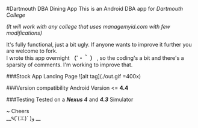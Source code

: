 #Dartmouth DBA Dining App
This is an Android DBA app for *Dartmouth College*

*(It will work with any  college that uses managemyid.com with few modifications)*


It's fully functional, just a bit ugly.
If anyone wants to improve it further you are welcome to fork.   
I wrote this app overnight __（´・｀ ）__ , so the coding's a bit and there's a sparsity of comments. I'm working to improve that.

###Stock App Landing Page
![alt tag](./out.gif =400x)

###Version compatibility
Android Version <= __4.4__ 

###Testing
Tested on a ___Nexus 4___ and ___4.3___ Simulator 
 
~ Cheers   
__٩(`(エ)´ )و __